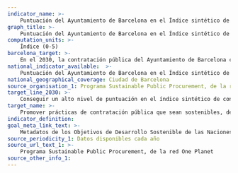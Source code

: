 ```yaml
---
indicator_name: >-
    Puntuación del Ayuntamiento de Barcelona en el Índice sintético de contratación pública sostenible elaborado por el programa Sustainable Public Procurement, de la red One Planet (construido a partir de un conjunto de indicadores de proceso y de resultado de las políticas de contratación sostenible)
graph_title: >-
    Puntuación del Ayuntamiento de Barcelona en el Índice sintético de contratación pública sostenible elaborado por el programa Sustainable Public Procurement, de la red One Planet (construido a partir de un conjunto de indicadores de proceso y de resultado de las políticas de contratación sostenible)
computation_units: >-
    Índice (0-5)
barcelona_target: >-
    En el 2030, la contratación pública del Ayuntamiento de Barcelona cumplirá todos los estándares establecidos por las Naciones Unidas sobre contratación sostenible (cláusulas sociales, ambientales y económicas)
national_indicator_available:  >-
    Puntuación del Ayuntamiento de Barcelona en el Índice sintético de contratación pública sostenible elaborado por el programa Sustainable Public Procurement, de la red One Planet (construido a partir de un conjunto de indicadores de proceso y de resultado de las políticas de contratación sostenible)
national_geographical_coverage: Ciudad de Barcelona
source_organisation_1: Programa Sustainable Public Procurement, de la red One Planet
target_line_2030: >-
    Conseguir un alto nivel de puntuación en el índice sintético de contratación pública sostenible elaborado por el programa Sustainable Public Procurement, dela red One Planet, de las Naciones Unidas. Valor meta 2030: 5
target_name: >-
    Promover prácticas de contratación pública que sean sostenibles, de conformidad con las políticas y prioridades nacionales
indicator_definition:
goal_meta_link_text: >-
    Metadatos de los Objetivos de Desarrollo Sostenible de las Naciones Unidas (pdf 894kB)
source_periodicity_1: Datos disponibles cada año
source_url_text_1: >-
    Programa Sustainable Public Procurement, de la red One Planet
source_other_info_1:
---
```

